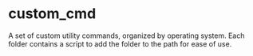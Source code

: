 # custom_cmd
A set of custom utility commands, organized by operating system. Each folder contains a script to add the folder to the path for ease of use. 
